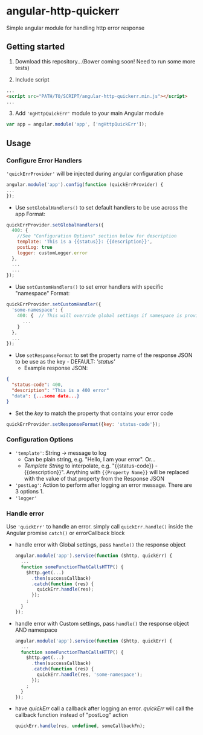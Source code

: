 # angular-http-quickerr
Simple angular module for handling http error response

## Getting started

1) Download this repository...(Bower coming soon! Need to run some more tests)

2) Include script
```html
...
<script src="PATH/TO/SCRIPT/angular-http-quickerr.min.js"></script>
...
```

3) Add `'ngHttpQuickErr'` module to your main Angular module
```javascript
var app = angular.module('app', ['ngHttpQuickErr']);
```


## Usage
### Configure Error Handlers
`'quickErrProvider'` will be injected during angular configuration phase
```javascript
angular.module('app').config(function (quickErrProvider) {
...
});
```

- Use `setGlobalHandlers()` to set default handlers to be use across the app
  Format:
```javascript
quickErrProvider.setGlobalHandlers({
  400: {
    //See "Configuration Options" section below for description
    template: 'This is a {{status}}: {{description}}',
    postLog: true
    logger: customLogger.error
  },
  ...
  ...
});
```
- Use `setCustomHandlers()` to set error handlers with specific "namespace"
  Format:
```javascript
quickErrProvider.setCustomHandler({
  'some-namespace': {
    400: {  // This will override global settings if namespace is provided during error handling
      ...
    }
  },
  ...
});
```
- Use `setResponseFormat` to set the property name of the response JSON to be use as the key - DEFAULT: *'status'*
  - Example response JSON:
```json
{
  "status-code": 400,
  "description": "This is a 400 error"
  "data": {...some data...}
}
```
  - Set the *key*  to match the property that contains your error code
```javascript
quickErrProvider.setResponseFormat({key: 'status-code'});
```

### Configuration Options
- `'template'`: String -> message to log
  - Can be plain string, e.g. "Hello, I am your error". Or...
  - *Template String* to interpolate, e.g. "{{status-code}} - {{description}}". Anything with `{{Property Name}}` will be replaced with the value of that property from the Response JSON
- `'postLog'`: Action to perform after logging an error message. There are 3 options
  1. 
- `'logger'`

### Handle error
Use `'quickErr'` to handle an error. simply call `quickErr.handle()` inside the Angular promise `catch()` or errorCallback block
- handle error with Global settings, pass `handle()` the response object
  ```javascript
  angular.module('app').service(function ($http, quickErr) {
    ...
    function someFunctionThatCallsHTTP() {
      $http.get(...)
        .then(successCallback)
        .catch(function (res) {
          quickErr.handle(res);
        });
      ;
    }
  });
  ```
- handle error with Custom settings, pass `handle()` the response object AND namespace
  ```javascript
  angular.module('app').service(function ($http, quickErr) {
    ...
    function someFunctionThatCallsHTTP() {
      $http.get(...)
        .then(successCallback)
        .catch(function (res) {
          quickErr.handle(res, 'some-namespace');
        });
      ;
    }
  });
  ```
- have *quickErr* call a callback after logging an error. *quickErr* will call the callback function instead of "postLog" action
  ```javascript
  quickErr.handle(res, undefined, someCallbackFn);
  ```
